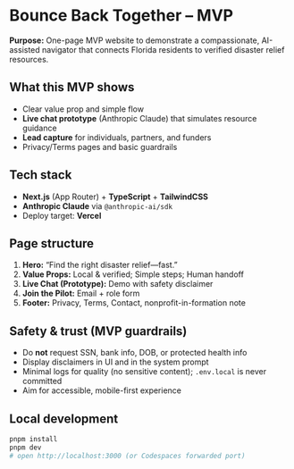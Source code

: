 # Bounce Back Together – MVP

**Purpose:** One-page MVP website to demonstrate a compassionate, AI-assisted navigator that connects Florida residents to verified disaster relief resources.

## What this MVP shows
- Clear value prop and simple flow
- **Live chat prototype** (Anthropic Claude) that simulates resource guidance
- **Lead capture** for individuals, partners, and funders
- Privacy/Terms pages and basic guardrails

## Tech stack
- **Next.js** (App Router) + **TypeScript** + **TailwindCSS**
- **Anthropic Claude** via `@anthropic-ai/sdk`
- Deploy target: **Vercel**

## Page structure
1. **Hero:** “Find the right disaster relief—fast.”
2. **Value Props:** Local & verified; Simple steps; Human handoff
3. **Live Chat (Prototype):** Demo with safety disclaimer
4. **Join the Pilot:** Email + role form
5. **Footer:** Privacy, Terms, Contact, nonprofit-in-formation note

## Safety & trust (MVP guardrails)
- Do **not** request SSN, bank info, DOB, or protected health info
- Display disclaimers in UI and in the system prompt
- Minimal logs for quality (no sensitive content); `.env.local` is never committed
- Aim for accessible, mobile-first experience

## Local development
```bash
pnpm install
pnpm dev
# open http://localhost:3000 (or Codespaces forwarded port)
